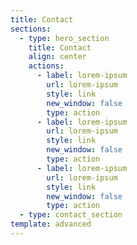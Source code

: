 ```yaml
---
title: Contact
sections:
  - type: hero_section
    title: Contact
    align: center
    actions:
      - label: lorem-ipsum
        url: lorem-ipsum
        style: link
        new_window: false
        type: action
      - label: lorem-ipsum
        url: lorem-ipsum
        style: link
        new_window: false
        type: action
      - label: lorem-ipsum
        url: lorem-ipsum
        style: link
        new_window: false
        type: action
  - type: contact_section
template: advanced
---
```

